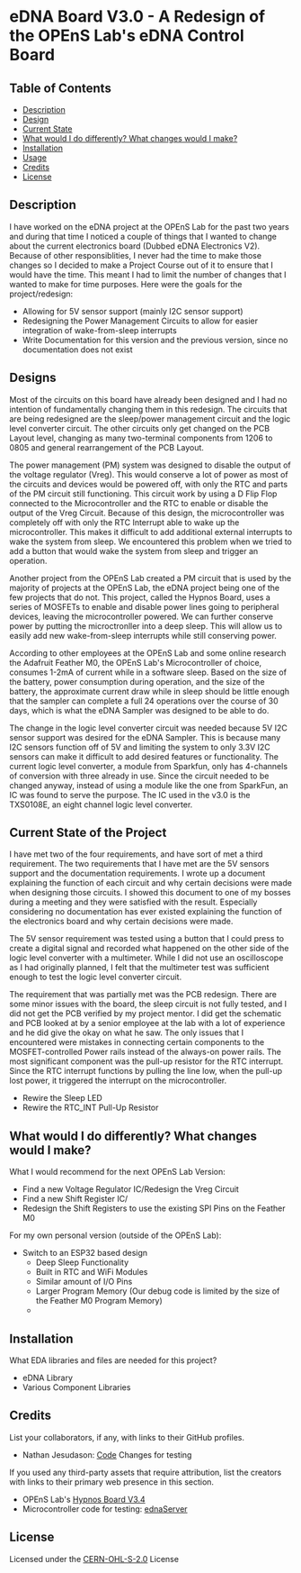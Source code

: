 # eDNA Board V3.0 - A Redesign of the OPEnS Lab's eDNA Control Board

<!-- Insert Image of eDNA V3.0 -->

## Table of Contents

- [Description](#description)
- [Design](#design)
- [Current State](#current-state-of-the-project)
- [What would I do differently? What changes would I make?](#what-would-i-do-differently-what-changes-would-i-make)
- [Installation](#installation) <!-- Should I have Installation and Usage above or below the Design, Current State, Changes, etc? -->
- [Usage](#usage)
- [Credits](#credits)
- [License](#license)

## Description

I have worked on the eDNA project at the OPEnS Lab for the past two years and during that time I noticed a couple of things that I wanted to change about the current electronics board (Dubbed eDNA Electronics V2). Because of other responsiblities, I never had the time to make those changes so I decided to make a Project Course out of it to ensure that I would have the time. This meant I had to limit the number of changes that I wanted to make for time purposes. Here were the goals for the project/redesign:
- Allowing for 5V sensor support (mainly I2C sensor support)
- Redesigning the Power Management Circuits to allow for easier integration of wake-from-sleep interrupts
- Write Documentation for this version and the previous version, since no documentation does not exist


## Designs

Most of the circuits on this board have already been designed and I had no intention of fundamentally changing them in this redesign. The circuits that are being redesigned are the sleep/power management circuit and the logic level converter circuit. The other circuits only get changed on the PCB Layout level, changing as many two-terminal components from 1206 to 0805 and general rearrangement of the PCB Layout.

<!-- Insert Image of eDNA V2 Power Managment Circuit -->

The power management (PM) system was designed to disable the output of the voltage regulator (Vreg). This would conserve a lot of power as most of the circuits and devices would be powered off, with only the RTC and parts of the PM circuit still functioning. This circuit work by using a D Flip Flop connected to the Microcontroller and the RTC to enable or disable the output of the Vreg Circuit. Because of this design, the microcontroller was completely off with only the RTC Interrupt able to wake up the microcontroller. This makes it difficult to add additional external interrupts to wake the system from sleep. We encountered this problem when we tried to add a button that would wake the system from sleep and trigger an operation.

<!-- Insert Image of Hypnos V3.4 Power Managment Circuit -->

Another project from the OPEnS Lab created a PM circuit that is used by the majority of projects at the OPEnS Lab, the eDNA project being one of the few projects that do not. This project, called the Hypnos Board, uses a series of MOSFETs to enable and disable power lines going to peripheral devices, leaving the microcontroller powered. We can further conserve power by putting the microctronller into a deep sleep. This will allow us to easily add new wake-from-sleep interrupts while still conserving power.

According to other employees at the OPEnS Lab and some online research the Adafruit Feather M0, the OPEnS Lab's Microcontroller of choice, consumes 1-2mA of current while in a software sleep. Based on the size of the battery, power consumption during operation, and the size of the battery, the approximate current draw while in sleep should be little enough that the sampler can complete a full 24 operations over the course of 30 days, which is what the eDNA Sampler was designed to be able to do. 

The change in the logic level converter circuit was needed because 5V I2C sensor support was desired for the eDNA Sampler. This is because many I2C sensors function off of 5V and limiting the system to only 3.3V I2C sensors can make it difficult to add desired features or functionality. The current logic level converter, a module from Sparkfun, only has 4-channels of conversion with three already in use. Since the circuit needed to be changed anyway, instead of using a module like the one from SparkFun, an IC was found to serve the purpose. The IC used in the v3.0 is the TXS0108E, an eight channel logic level converter.


## Current State of the Project 	<!-- Read and Update this area -->

I have met two of the four requirements, and have sort of met a third requirement. The two requirements that I have met are the 5V sensors support and the documentation requirements. I wrote up a document explaining the function of each circuit and why certain decisions were made when designing those circuits. I showed this document to one of my bosses during a meeting and they were satisfied with the result. Especially considering no documentation has ever existed explaining the function of the electronics board and why certain decisions were made. 

The 5V sensor requirement was tested using a button that I could press to create a digital signal and recorded what happened on the other side of the logic level converter with a multimeter. While I did not use an oscilloscope as I had originally planned, I felt that the multimeter test was sufficient enough to test the logic level converter circuit. 

The requirement that was partially met was the PCB redesign. There are some minor issues with the board, the sleep circuit is not fully tested, and I did not get the PCB verified by my project mentor. I did get the schematic and PCB looked at by a senior employee at the lab with a lot of experience and he did give the okay on what he saw. The only issues that I encountered were mistakes in connecting certain components to the MOSFET-controlled Power rails instead of the always-on power rails. The most significant component was the pull-up resistor for the RTC interrupt. Since the RTC interrupt functions by pulling the line low, when the pull-up lost power, it triggered the interrupt on the microcontroller. 

- Rewire the Sleep LED
- Rewire the RTC_INT Pull-Up Resistor


## What would I do differently? What changes would I make?

What I would recommend for the next OPEnS Lab Version:
- Find a new Voltage Regulator IC/Redesign the Vreg Circuit
- Find a new Shift Register IC/
- Redesign the Shift Registers to use the existing SPI Pins on the Feather M0

For my own personal version (outside of the OPEnS Lab):
- Switch to an ESP32 based design
  - Deep Sleep Functionality
  - Built in RTC and WiFi Modules
  - Similar amount of I/O Pins
  - Larger Program Memory (Our debug code is limited by the size of the Feather M0 Program Memory)
  - 


## Installation

What EDA libraries and files are needed for this project?
- eDNA Library
- Various Component Libraries
<!-- Make a singular Library for all of the components Symbols and footprints -->
<!-- Insert a link to a library guide or make my own -->

<!-- Add a link to the firmware installation guide -->
<!-- Note which code version to use -->


<!--
## Usage

Provide instructions and examples for use. Include screenshots as needed.

To add a screenshot, create an `assets/images` folder in your repository and upload your screenshot to it. Then, using the relative filepath, add it to your README using the following syntax:

    ```md
    ![alt text](assets/images/screenshot.png)
    ```

## Features

If your project has a lot of features, list them here.

## Tests

-->

## Credits

List your collaborators, if any, with links to their GitHub profiles.
- Nathan Jesudason: [Code](https://github.com/OPEnSLab-OSU/ednaServer/tree/54-revamp-sleep-system) Changes for testing

If you used any third-party assets that require attribution, list the creators with links to their primary web presence in this section.
- OPEnS Lab's [Hypnos Board V3.4](https://github.com/OPEnSLab-OSU/OPEnS-Hypnos)
- Microcontroller code for testing: [ednaServer]()
<!-- Link the Symbols and Footprints used? -->

## License

Licensed under the [CERN-OHL-S-2.0](LICENSE.txt) License